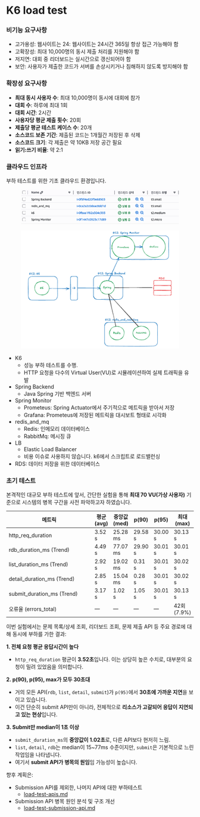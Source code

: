 # K6 load test

### 비기능 요구사항

* 고가용성: 웹사이트는 24: 웹사이트는 24시간 365일 항상 접근 가능해야 함
* 고확장성: 최대 10,000명의 동시 제출 처리를 지원해야 함
* 저지연: 대회 중 리더보드는 실시간으로 갱신되어야 함
* 보안: 사용자가 제출한 코드가 서버를 손상시키거나 침해하지 않도록 방지해야 함

### 확장성 요구사항

* **최대 동시 사용자 수**: 최대 10,000명이 동시에 대회에 참가
* **대회 수**: 하루에 최대 1회
* **대회 시간**: 2시간
* **사용자당 평균 제출 횟수**: 20회
* **제출당 평균 테스트 케이스 수**: 20개
* **소스코드 보존 기간**: 제출된 코드는 1개월간 저장된 후 삭제
* **소스코드 크기**: 각 제출은 약 10KB 저장 공간 필요
* **읽기:쓰기 비율**: 약 2:1



### 클라우드 인프라

부하 테스트를 위한 기초 클라우드 환경입니다.

<figure><img src="../../../.gitbook/assets/image (3).png" alt=""><figcaption></figcaption></figure>

<figure><img src="../../../.gitbook/assets/image (5).png" alt=""><figcaption></figcaption></figure>

* K6
  * 성능 부하 테스트를 수행.&#x20;
  * HTTP 요청을 다수의 Virtual User(VU)로 시뮬레이션하여 실제 트래픽을 유발
* Spring Backend&#x20;
  * Java Spring 기반 백엔드 서버
* Spring Monitor
  * Prometeus: Spring Actuator에서 주기적으로 메트릭을 받아서 저장
  * Grafana: Prometeus에 저장된 메트릭을 대시보트 형태로 시각화
* redis\_and\_mq
  * Redis: 인메모리 데이터베이스
  * RabbitMq: 메시징 큐
* LB
  * Elastic Load Balancer
  * 비용 이슈로 사용하지 않습니다. k6에서 스크립트로 로드밸런싱
* RDS: 데이터 저장을 위한 데이터베이스





### 초기 테스트

본격적인 대규모 부하 테스트에 앞서, 간단한 실험을 통해 **최대 70 VU(가상 사용자)** 기준으로 시스템의 병목 구간을 사전 파악하고자 하였습니다.&#x20;

<table data-full-width="true"><thead><tr><th width="244.3636474609375">메트릭</th><th>평균 (avg)</th><th>중앙값 (med)</th><th>p(90)</th><th>p(95)</th><th>최대 (max)</th></tr></thead><tbody><tr><td>http_req_duration</td><td>3.52 s</td><td>25.28 ms</td><td>29.58 s</td><td>30.00 s</td><td>30.13 s</td></tr><tr><td>rdb_duration_ms (Trend)</td><td>4.49 s</td><td>77.07 ms</td><td>29.90 s</td><td>30.01 s</td><td>30.01 s</td></tr><tr><td>list_duration_ms (Trend)</td><td>2.92 s</td><td>19.02 ms</td><td>0.31 s</td><td>30.01 s</td><td>30.02 s</td></tr><tr><td>detail_duration_ms (Trend)</td><td>2.85 s</td><td>15.04 ms</td><td>0.28 s</td><td>30.01 s</td><td>30.02 s</td></tr><tr><td>submit_duration_ms (Trend)</td><td>3.17 s</td><td>1.02 s</td><td>1.05 s</td><td>30.01 s</td><td>30.13 s</td></tr><tr><td>오류율 (errors_total)</td><td>—</td><td>—</td><td>—</td><td>—</td><td>42회 (7.9%)</td></tr></tbody></table>

이번 실험에서는 문제 목록/상세 조회, 리더보드 조회, 문제 제출 API 등 주요 경로에 대해 동시에 부하를 가한 결과:

**1. 전체 요청 평균 응답시간이 높다**

* `http_req_duration` 평균이 **3.52초**입니다. 이는 상당히 높은 수치로, 대부분의 요청이 밀려 있었음을 의미합니다.

**2. p(90), p(95), max가 모두 30초대**

* 거의 모든 API(`rdb`, `list`, `detail`, `submit`)가 `p(95)`에서 **30초에 가까운 지연**을 보이고 있습니다.
* 이건 단순히 submit API만이 아니라, 전체적으로 **리소스가 고갈되어 응답이 지연되고 있는 현상**입니다.

**3. Submit만 median이 1초 이상**

* `submit_duration_ms`의 **중앙값이 1.02초**로, 다른 API보다 현저히 느림.
* `list`, `detail`, `rdb`는 median이 15\~77ms 수준이지만, `submit`은 기본적으로 느린 작업임을 나타냅니다.
* 여기서 **submit API가 병목의 원임**임 가능성이 높습니다.



향후 계획은:

* Submission API를 제외한, 나머지 API에 대한 부하테스트
  * [load-test-apis.md](load-test-apis.md "mention")
* Submission API 병목 원인 분석 및 구조 개선
  * [load-test-submission-api.md](load-test-submission-api.md "mention")

